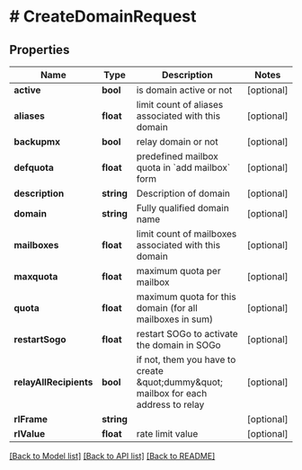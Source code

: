 # # CreateDomainRequest

## Properties

Name | Type | Description | Notes
------------ | ------------- | ------------- | -------------
**active** | **bool** | is domain active or not | [optional]
**aliases** | **float** | limit count of aliases associated with this domain | [optional]
**backupmx** | **bool** | relay domain or not | [optional]
**defquota** | **float** | predefined mailbox quota in &#x60;add mailbox&#x60; form | [optional]
**description** | **string** | Description of domain | [optional]
**domain** | **string** | Fully qualified domain name | [optional]
**mailboxes** | **float** | limit count of mailboxes associated with this domain | [optional]
**maxquota** | **float** | maximum quota per mailbox | [optional]
**quota** | **float** | maximum quota for this domain (for all mailboxes in sum) | [optional]
**restartSogo** | **float** | restart SOGo to activate the domain in SOGo | [optional]
**relayAllRecipients** | **bool** | if not, them you have to create \&quot;dummy\&quot; mailbox for each address to relay | [optional]
**rlFrame** | **string** |  | [optional]
**rlValue** | **float** | rate limit value | [optional]

[[Back to Model list]](../../README.md#models) [[Back to API list]](../../README.md#endpoints) [[Back to README]](../../README.md)

